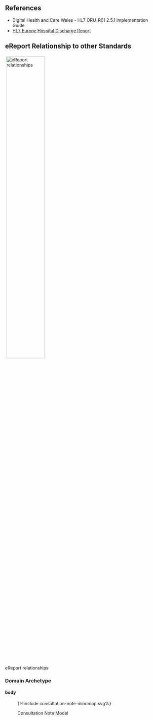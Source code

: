 ## References

- Digital Health and Care Wales - HL7 ORU_R01 2.5.1 Implementation Guide
- [HL7 Europe Hospital Discharge Report](https://build.fhir.org/ig/hl7-eu/hdr/index.html)

## eReport Relationship to other Standards

<img style="padding:3px;width:50%;" src="eDischarge relationship to other standards.drawio.png" alt="eReport relationships"/>
<br clear="all">
<p class="figureTitle">eReport relationships</p> 

### Domain Archetype

#### body

<figure>
{%include consultation-note-mindmap.svg%}
<p id="fX.X.X.X-X" class="figureTitle">Consultation Note Model</p>
</figure>
<br clear="all">

